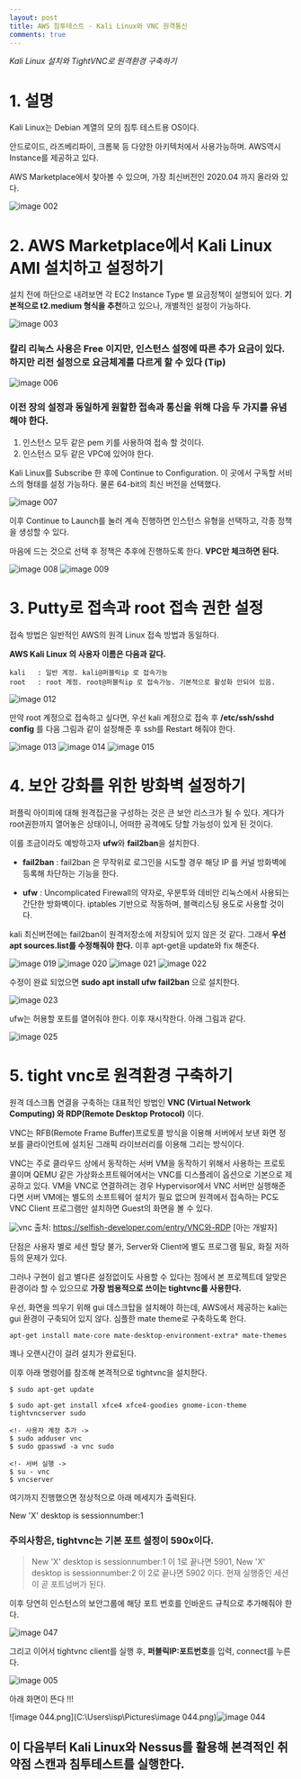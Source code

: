```yaml
---
layout: post
title: AWS 침투테스트 - Kali Linux와 VNC 원격통신
comments: true
---
```




*Kali Linux 설치와 TightVNC로 원격환경 구축하기*




# 1. 설명


Kali Linux는 Debian 계열의 모의 침투 테스트용 OS이다.

안드로이드, 라즈베리파이, 크롬북 등 다양한 아키텍처에서 사용가능하며. AWS역시 Instance를 제공하고 있다.

AWS Marketplace에서 찾아볼 수 있으며, 가장 최신버전인 2020.04 까지 올라와 있다.


![image 002](https://user-images.githubusercontent.com/52769104/105463376-52af3100-5cd3-11eb-9769-d67b62f91e5b.png)



# 2. AWS Marketplace에서 Kali Linux AMI 설치하고 설정하기


설치 전에 하단으로 내려보면 각 EC2 Instance Type 별 요금정책이 설명되어 있다. **기본적으로 t2.medium 형식을 추천**하고 있으나, 개별적인 설정이 가능하다.


![image 003](https://user-images.githubusercontent.com/52769104/105463391-5773e500-5cd3-11eb-9a69-5902abc7e354.png)



### 칼리 리눅스 사용은 Free 이지만, 인스턴스 설정에 따른 추가 요금이 있다. 하지만 리전 설정으로 요금체계를 다르게 할 수 있다 (Tip)


![image 006](https://user-images.githubusercontent.com/52769104/105463405-5b076c00-5cd3-11eb-8ab6-660e12279d6b.png)



### 이전 장의 설정과 동일하게 원할한 접속과 통신을 위해 다음 두 가지를 유념해야 한다.
1) 인스턴스 모두 같은 pem 키를 사용하여 접속 할 것이다.
2) 인스턴스 모두 같은 VPC에 있어야 한다.


Kali Linux를 Subscribe 한 후에 Continue to Configuration.
이 곳에서 구독할 서비스의 형태를 설정 가능하다.
물론 64-bit의 최신 버전을 선택했다.

![image 007](https://user-images.githubusercontent.com/52769104/105463417-5e9af300-5cd3-11eb-921d-925fac5f1c43.png)

이후 Continue to Launch를 눌러 계속 진행하면 인스턴스 유형을 선택하고, 각종 정책을 생성할 수 있다. 

마음에 드는 것으로 선택 후 정책은 추후에 진행하도록 한다. **VPC만 체크하면 된다.**

![image 008](https://user-images.githubusercontent.com/52769104/105463428-622e7a00-5cd3-11eb-98b8-c1cc9c99c8bf.png)
![image 009](https://user-images.githubusercontent.com/52769104/105463430-622e7a00-5cd3-11eb-8866-b1722b519050.png)



# 3. Putty로 접속과 root 접속 권한 설정

접속 방법은 일반적인 AWS의 원격 Linux 접속 방법과 동일하다.

**AWS Kali Linux 의 사용자 이름은 다음과 같다.**

```
kali   : 일반 계정. kali@퍼블릭ip 로 접속가능
root   : root 계정. root@퍼블릭ip 로 접속가능. 기본적으로 활성화 안되어 있음.
```

![image 012](https://user-images.githubusercontent.com/52769104/105463445-68245b00-5cd3-11eb-9ca9-90c41d3d34ac.png)



만약 root 계정으로 접속하고 싶다면, 우선 kali 계정으로 접속 후 
**/etc/ssh/sshd config** 
를 다음 그림과 같이 설정해준 후 ssh를 Restart 해줘야 한다.


![image 013](https://user-images.githubusercontent.com/52769104/105463458-6c507880-5cd3-11eb-9ba0-7893bbdf6a5b.png)
![image 014](https://user-images.githubusercontent.com/52769104/105463462-6ce90f00-5cd3-11eb-9fd6-12a9e9cfcdb3.png)
![image 015](https://user-images.githubusercontent.com/52769104/105463464-6ce90f00-5cd3-11eb-94f1-d59daba67534.png)






# 4. 보안 강화를 위한 방화벽 설정하기

퍼플릭 아이피에 대해 원격접근을 구성하는 것은 큰 보안 리스크가 될 수 있다. 게다가 root권한까지 열어놓은 상태이니, 어떠한 공격에도 당할 가능성이 있게 된 것이다.

이를 조금이라도 예방하고자 **ufw**와 **fail2ban**을 설치한다.

- **fail2ban** : fail2ban 은 무작위로 로그인을 시도할 경우 해당 IP 를 커널 방화벽에 등록해 차단하는 기능을 한다.

- **ufw** : Uncomplicated Firewall의 약자로, 우분투와 데비안 리눅스에서 사용되는 간단한 방화벽이다. iptables 기반으로 작동하며, 블랙리스팅 용도로 사용할 것이다.


kali 최신버전에는 fail2ban이 원격저장소에 저장되어 있지 않은 것 같다.
그래서 **우선 apt sources.list를 수정해줘야 한다.**
이후 apt-get을 update와 fix 해준다.


![image 019](https://user-images.githubusercontent.com/52769104/105463480-73778680-5cd3-11eb-936c-73524cac03d0.png)
![image 020](https://user-images.githubusercontent.com/52769104/105463482-74101d00-5cd3-11eb-9009-26d956353eed.png)
![image 021](https://user-images.githubusercontent.com/52769104/105463483-74a8b380-5cd3-11eb-9dbd-a7f8a1aad064.png)
![image 022](https://user-images.githubusercontent.com/52769104/105463484-74a8b380-5cd3-11eb-932e-d251e2435e78.png)



수정이 완료 되었으면 **sudo apt install ufw fail2ban** 으로 설치한다.

![image 023](https://user-images.githubusercontent.com/52769104/105463491-783c3a80-5cd3-11eb-9461-8faeefbefc72.png)




ufw는 허용할 포트를 열어줘야 한다. 이후 재시작한다. 아래 그림과 같다.

![image 025](https://user-images.githubusercontent.com/52769104/105463500-7bcfc180-5cd3-11eb-90cb-831dfdf5a741.png)




# 5. tight vnc로 원격환경 구축하기

원격 데스크톱 연결을 구축하는 대표적인 방법인 **VNC (Virtual Network Computing) 와 RDP(Remote Desktop Protocol)** 이다.

VNC는 RFB(Remote Frame Buffer)프로토콜 방식을 이용해 서버에서 보낸 화면 정보를 클라이언트에 설치된 그래픽 라이브러리를 이용해 그리는 방식이다.

VNC는 주로 클라우드 상에서 동작하는 서버 VM을 동작하기 위해서 사용하는 프로토콜이며 QEMU 같은 가상화소프트웨어에서는 VNC를 디스플레이 옵션으로 기본으로 제공하고 있다. VM을 VNC로 연결하려는 경우 Hypervisor에서 VNC 서버만 실행해준다면 서버 VM에는 별도의 소프트웨어 설치가 필요 없으며 원격에서 접속하는 PC도 VNC Client 프로그램만 설치하면 Guest의 화면을 볼 수 있다.

![vnc](https://t1.daumcdn.net/cfile/tistory/99A836375B98F75510)
출처: https://selfish-developer.com/entry/VNC와-RDP [아는 개발자]


단점은 사용자 별로 세션 할당 불가, Server와 Client에 별도 프로그램 필요, 화질 저하 등의 문제가 있다.

그러나 구현이 쉽고 별다른 설정없이도 사용할 수 있다는 점에서 본 프로젝트데 알맞은 환경이라 할 수 있으므로 **가장 범용적으로 쓰이는 tightvnc를 사용한다.**


우선, 화면을 띄우기 위해 gui 데스크탑을 설치해야 하는데, AWS에서 제공하는 kali는 gui 환경이 구축되어 있지 않다.
심플한 mate theme로 구축하도록 한다.

```
apt-get install mate-core mate-desktop-environment-extra* mate-themes
```

꽤나 오랜시간이 걸려 설치가 완료된다.

이후 아래 명령어를 참조해 본격적으로 tightvnc을 설치한다. 

```
$ sudo apt-get update

$ sudo apt-get install xfce4 xfce4-goodies gnome-icon-theme tightvncserver sudo

<!- 사용자 계정 추가 ->
$ sudo adduser vnc
$ sudo gpasswd -a vnc sudo

<!- 서버 실행 ->
$ su - vnc
$ vncserver

```

여기까지 진행했으면 정상적으로 아래 메세지가 출력된다.

New 'X' desktop is sessionnumber:1

### 주의사항은, tightvnc는 기본 포트 설정이 590x이다. 

> New 'X' desktop is sessionnumber:1 이 1로 끝나면 5901,
New 'X' desktop is sessionnumber:2 이 2로 끝나면 5902 이다.
현재 실행중인 세션이 곧 포트넘버가 된다.


이후 당연히 인스턴스의 보안그룹에 해당 포트 번호를 인바운드 규칙으로 추가해줘야 한다.


![image 047](https://user-images.githubusercontent.com/52769104/105463515-838f6600-5cd3-11eb-9f0d-9efd4a9d7ac1.png)



그리고 이어서 tightvnc client를 실행 후, **퍼블릭IP:포트번호**를 입력,  connect를 누른다. 

![image 005](https://user-images.githubusercontent.com/52769104/105463643-b33e6e00-5cd3-11eb-85dc-b53ff2c06f05.png)



아래 화면이 뜬다 !!!


![image 044.png](C:\Users\isp\Pictures\image 044.png)![image 044](https://user-images.githubusercontent.com/52769104/105463524-868a5680-5cd3-11eb-88c7-3949d4b0a905.png)





## 이 다음부터 Kali Linux와 Nessus를 활용해 본격적인 취약점 스캔과 침투테스트를 실행한다.
